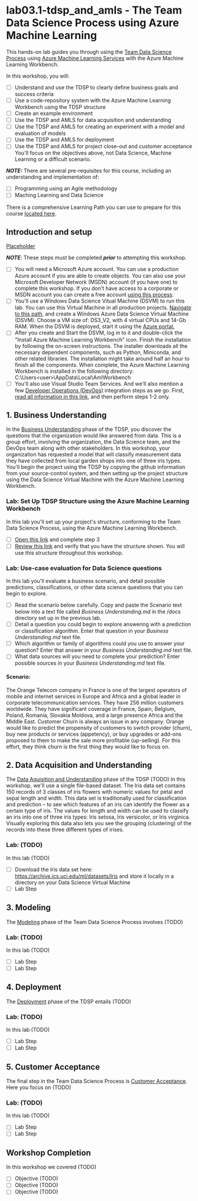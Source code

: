# lab03.1-tdsp_and_amls - The Team Data Science Process using Azure Machine Learning
This hands-on lab guides you through using the [Team Data Science Process](https://docs.microsoft.com/en-us/azure/machine-learning/team-data-science-process/overview) using [Azure Machine Learning Services](https://docs.microsoft.com/en-us/azure/machine-learning/preview/overview-what-is-azure-ml) with the Azure Machine Learning Workbench. 

In this workshop, you will:
- [ ] Understand and use the TDSP to clearly define business goals and success criteria
- [ ] Use a code-repository system with the Azure Machine Learning Workbench using the TDSP structure
- [ ] Create an example environment
- [ ] Use the TDSP and AMLS for data acquisition and understanding
- [ ] Use the TDSP and AMLS for creating an experiment with a model and evaluation of models
- [ ] Use the TDSP and AMLS for deployment
- [ ] Use the TDSP and AMLS for project close-out and customer acceptance
You'll focus on the objectives above, not Data Science, Machine Learning or a difficult scenario.  

***NOTE:*** There are several pre-requisites for this course, including an understanding and implementation of: 
- [ ] Programming using an Agile methodology
- [ ] Maching Learning and Data Science

There is a comprehensive Learning Path you can use to prepare for this course [located here](https://github.com/Azure/learnAnalytics-CreatingSolutionswiththeTeamDataScienceProcess-/blob/master/Instructions/Learning%20Path%20-%20Creating%20Solutions%20with%20the%20Team%20Data%20Science%20Process.md).

## Introduction and setup 
[Placeholder](https://docs.microsoft.com/en-us/azure/machine-learning/preview/quickstart-installation)

***NOTE***: These steps must be completed ***prior*** to attempting this workshop.
- [ ] You will need a Microsoft Azure account. You can use a production Azure account if you are able to create objects. You can also use your Microsoft Developer Network (MSDN) account (if you have one) to complete this workshop. If you don't have access to a corporate or MSDN account you can create a free account [using this process](https://azure.microsoft.com/free/).
- [ ] You'll use a Windows Data Science Vitual Machine (DSVM) to run this lab. You can use this Virtual Machine in all production projects. [Navigate to this path](https://azuremarketplace.microsoft.com/en-us/marketplace/apps/microsoft-ads.windows-data-science-vm), and create a Windows Azure Data Science Virtual Machine (DSVM). Choose a VM size of: DS3_V2, with 4 virtual CPUs and 14-Gb RAM. When the DSVM is deployed, start it using the [Azure portal.](https://portal.azure.com)
- [ ] After you create and Start the DSVM, log in to it and double-click the "Install Azure Machine Learning Workbench" icon. Finish the installation by following the on-screen instructions. The installer downloads all the necessary dependent components, such as Python, Miniconda, and other related libraries. The installation might take around half an hour to finish all the components. When complete, the Azure Machine Learning Workbench is installed in the following directory: C:\Users\<user>\AppData\Local\AmlWorkbench
- [ ] You'll also use Visual Studio Team Services. And we'll also mention a few [Developer Operations (DevOps)](https://docsmsftpdfs.blob.core.windows.net/guides/azure/azure-ops-guide.pdf) integration steps as we go. First, [read all information in this link](https://docs.microsoft.com/en-us/azure/machine-learning/preview/using-git-ml-project), and then perform steps 1-2 only.

## 1. Business Understanding
In the [Business Understanding](https://docs.microsoft.com/en-us/azure/machine-learning/team-data-science-process/lifecycle-business-understanding) phase of the TDSP, you discover the questions that the organization would like answered from data. This is a group effort, involving the organization, the Data Science team, and the DevOps team along with other stakeholders. 
In this workshop, your organization has requested a model that will classify measurement data they have collected from local garden shops into one of three iris types. You'll begin the project using the TDSP by copying the github information from your source-control system, and then setting up the project structure using the Data Science Virtual Machine with the Azure Machine Learning Workbench.

### Lab: Set Up TDSP Structure using the Azure Machine Learning Workbench
In this lab you'll set up your project's structure, conforming to the Team Data Science Process, using the Azure Machine Learning Workbench.
- [ ] [Open this link](https://docs.microsoft.com/en-us/azure/machine-learning/preview/using-git-ml-project) and complete step 3
- [ ] [Review this link](https://github.com/Azure/Azure-TDSP-ProjectTemplate) and verify that you have the structure shown. You will use this structure throughout this workshop.

### Lab: Use-case evaluation for Data Science questions
In this lab you'll evaluate a business scenario, and detail possible predictions, classifications, or other data science questions that you can begin to explore.
- [ ] Read the scenario below carefully. Copy and paste the Scenario text below into a text file called *Business Understanding.md* in the /docs directory set up in the previous lab.
- [ ] Detail a question you could begin to explore answering with a prediction or classification algorithm. Enter that question in your *Business Understanding.md* text file. 
- [ ] Which algorithm or family of algorithms could you use to answer your question? Enter that answer in your *Business Understanding.md* text file.
- [ ] What data sources will you need to complete your prediction? Enter possible sources in your *Business Understanding.md* text file.
#### Scenario: 
The Orange Telecom company in France is one of the largest operators of mobile and internet services in Europe and Africa and a global leader in corporate telecommunication services. They have 256 million customers worldwide. They have significant coverage in France, Spain, Belgium, Poland, Romania, Slovakia Moldova, and a large presence Africa and the Middle East.
Customer Churn is always an issue in any company. Orange would like to predict the propensity of customers to switch provider (churn), buy new products or services (appetency), or buy upgrades or add-ons proposed to them to make the sale more profitable (up-selling). For this effort, they think churn is the first thing they would like to focus on. 

## 2. Data Acquisition and Understanding
The [Data Aquisition and Understanding](https://docs.microsoft.com/en-us/azure/machine-learning/team-data-science-process/lifecycle-data) phase of the TDSP (TODO)
In this workshop, we'll use a single file-based dataset. The Iris data set contains 150 records of 3 classes of iris flowers with numeric values for petal and sepal length and width.  This data set is traditionally used for classification and prediction – to see which features of an iris can identify the flower as a certain type of iris. The values for length and width can be used to classify an iris into one of three iris types: Iris setosa, Iris versicolor, or Iris virginica. Visually exploring this data also lets you see the grouping (clustering) of the records into these three different types of irises.
### Lab: (TODO)
In this lab (TODO)
- [ ] Download the Iris data set here: https://archive.ics.uci.edu/ml/datasets/Iris and store it locally in a directory on your Data Science Virtual Machine 
- [ ] Lab Step 

## 3. Modeling
The [Modeling](https://docs.microsoft.com/en-us/azure/machine-learning/team-data-science-process/lifecycle-modeling) phase of the Team Data Science Process involves (TODO)
### Lab: (TODO)
In this lab (TODO)
- [ ] Lab Step 
- [ ] Lab Step 

## 4. Deployment
The [Deployment](https://docs.microsoft.com/en-us/azure/machine-learning/team-data-science-process/lifecycle-deployment) phase of the TDSP entails (TODO) 
### Lab: (TODO)
In this lab (TODO)
- [ ] Lab Step 
- [ ] Lab Step 

## 5. Customer Acceptance
The final step in the Team Data Science Process is [Customer Acceptance](https://docs.microsoft.com/en-us/azure/machine-learning/team-data-science-process/lifecycle-acceptance). Here you focus on (TODO)
### Lab: (TODO)
In this lab (TODO)
- [ ] Lab Step 
- [ ] Lab Step 

## Workshop Completion
In this workshop we covered (TODO)
- [ ] Objective (TODO)
- [ ] Objective (TODO)
- [ ] Objective (TODO)

